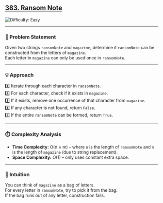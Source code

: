 <h2><a href="https://leetcode.com/problems/ransom-note">383. Ransom Note</a></h2>
<img src="https://img.shields.io/badge/Difficulty-Easy-brightgreen" alt="Difficulty: Easy" />
<hr>

### 🧩 Problem Statement
Given two strings `ransomNote` and `magazine`, determine if `ransomNote` can be constructed from the letters of `magazine`.  
Each letter in `magazine` can only be used once in `ransomNote`.

---

### 💡 Approach
1️⃣ Iterate through each character in `ransomNote`.  
2️⃣ For each character, check if it exists in `magazine`.  
3️⃣ If it exists, remove one occurrence of that character from `magazine`.  
4️⃣ If any character is not found, return `False`.  
5️⃣ If the entire `ransomNote` can be formed, return `True`.

---

### ⏱️ Complexity Analysis
- **Time Complexity:** O(n × m) – where `n` is the length of `ransomNote` and `m` is the length of `magazine` (due to string replacement).  
- **Space Complexity:** O(1) – only uses constant extra space.

---

### 🧠 Intuition
You can think of `magazine` as a bag of letters.  
For every letter in `ransomNote`, try to pick it from the bag.  
If the bag runs out of any letter, construction fails.
